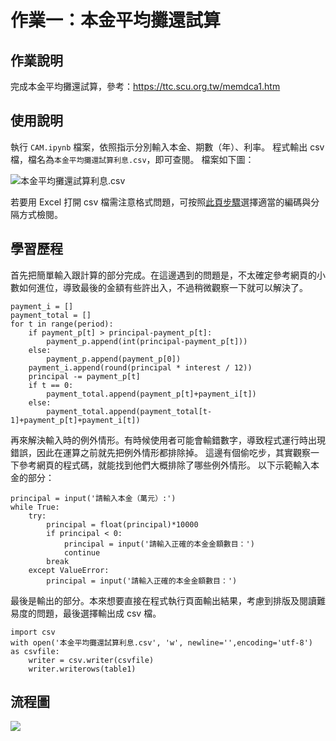 作業一：本金平均攤還試算
===

## 作業說明
完成本金平均攤還試算，參考：https://ttc.scu.org.tw/memdca1.htm
## 使用說明

執行 ``CAM.ipynb`` 檔案，依照指示分別輸入本金、期數（年）、利率。
程式輸出 csv 檔，檔名為``本金平均攤還試算利息.csv``，即可查閱。
檔案如下圖：

![本金平均攤還試算利息.csv](https://i.imgur.com/Jl37vPq.png=10x)

若要用 Excel 打開 csv 檔需注意格式問題，可按照[此頁步驟](https://https://www.managertoday.com.tw/articles/view/55615)選擇適當的編碼與分隔方式檢閱。


## 學習歷程

首先把簡單輸入跟計算的部分完成。在這邊遇到的問題是，不太確定參考網頁的小數如何進位，導致最後的金額有些許出入，不過稍微觀察一下就可以解決了。

```python=
payment_i = []
payment_total = []
for t in range(period):
    if payment_p[t] > principal-payment_p[t]:
        payment_p.append(int(principal-payment_p[t]))
    else: 
        payment_p.append(payment_p[0])
    payment_i.append(round(principal * interest / 12))
    principal -= payment_p[t]
    if t == 0:
        payment_total.append(payment_p[t]+payment_i[t])
    else:
        payment_total.append(payment_total[t-1]+payment_p[t]+payment_i[t])
```

再來解決輸入時的例外情形。有時候使用者可能會輸錯數字，導致程式運行時出現錯誤，因此在運算之前就先把例外情形都排除掉。
這邊有個偷吃步，其實觀察一下參考網頁的程式碼，就能找到他們大概排除了哪些例外情形。
以下示範輸入本金的部分：

```python=
principal = input('請輸入本金（萬元）:')
while True:
    try:
        principal = float(principal)*10000
        if principal < 0:
            principal = input('請輸入正確的本金金額數目：')
            continue
        break
    except ValueError:
        principal = input('請輸入正確的本金金額數目：')
```

最後是輸出的部分。本來想要直接在程式執行頁面輸出結果，考慮到排版及閱讀難易度的問題，最後選擇輸出成 csv 檔。

```python=
import csv
with open('本金平均攤還試算利息.csv', 'w', newline='',encoding='utf-8') as csvfile:
    writer = csv.writer(csvfile)
    writer.writerows(table1)
```

## 流程圖


![](https://i.imgur.com/NIKZC3S.png)
